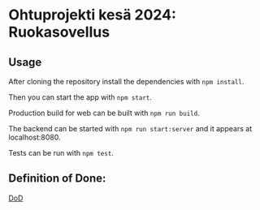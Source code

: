 # Ohtuprojekti kesä 2024: Ruokasovellus

## Usage

After cloning the repository install the dependencies with `npm install`.

Then you can start the app with `npm start`.

Production build for web can be built with `npm run build`.

The backend can be started with `npm run start:server` and it appears at localhost:8080.

Tests can be run with `npm test`.

## Definition of Done:

[DoD](https://github.com/ohturuokasovellus/OhtuRuokasovellus/blob/main/documentation/DoD.md)
